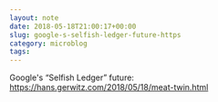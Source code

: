 ```yaml
---
layout: note
date: 2018-05-18T21:00:17+00:00
slug: google-s-selfish-ledger-future-https
category: microblog
tags:
---
```

Google's “Selfish Ledger” future: https://hans.gerwitz.com/2018/05/18/meat-twin.html

